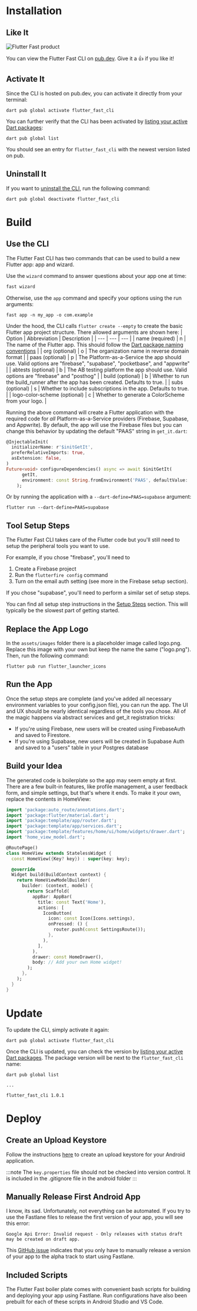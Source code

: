 # Installation

## Like It
![Flutter Fast product](ff-product.png)

You can view the Flutter Fast CLI on [pub.dev](https://pub.dev/packages/flutter_fast_cli). Give it a 👍 if you like it!

## Activate It
Since the CLI is hosted on pub.dev, you can activate it directly from your terminal:

```
dart pub global activate flutter_fast_cli
```

You can further verify that the CLI has been activated by [listing your active Dart packages](https://dart.dev/tools/pub/cmd/pub-global#listing-active-packages):
```
dart pub global list
```

You should see an entry for `flutter_fast_cli` with the newest version listed on pub.

## Uninstall It
If you want to [uninstall the CLI](https://dart.dev/tools/pub/cmd/pub-global#deactivating-a-package), run the following command:
```
dart pub global deactivate flutter_fast_cli
```

# Build

## Use the CLI
The Flutter Fast CLI has two commands that can be used to build a new Flutter app: app and wizard.

Use the `wizard` command to answer questions about your app one at time:
```bash
fast wizard
```
Otherwise, use the `app` command and specify your options using the run arguments:

```
fast app -n my_app -o com.example
```
Under the hood, the CLI calls `flutter create --empty` to create the basic Flutter app project structure. There allowed arguments are shown here:
| Option | Abbreviation | Description |
| --- | --- | --- | 
| name (required) | n | The name of the Flutter app. This should follow the [Dart package naming conventions](https://dart.dev/tools/pub/pubspec#name) |
| org  (optional) | o | The organization name in reverse domain format |
| paas (optional) | p | The Platform-as-a-Service the app should use. Valid options are "firebase", "supabase", "pocketbase", and "appwrite" |
| abtests (optional) | b | The AB testing platform the app should use. Valid options are "firebase" and "posthog" |
| build (optional) | b | Whether to run the build_runner after the app has been created. Defaults to true. |
| subs (optional) | s | Whether to include subscriptions in the app. Defaults to true. |
| logo-color-scheme (optional) | c | Whether to generate a ColorScheme from your logo. |

Running the above command will create a Flutter application with the required code for _all_ Platform-as-a-Service providers (Firebase, Supabase, and Appwrite). By default, the app will use the Firebase files but you can change this behavior by updating the default "PAAS" string in `get_it.dart`:

```dart
@InjectableInit(
  initializerName: r'$initGetIt', 
  preferRelativeImports: true, 
  asExtension: false, 
)
Future<void> configureDependencies() async => await $initGetIt(
      getIt,
      environment: const String.fromEnvironment('PAAS', defaultValue: 'firebase'), // Change this to supabase
    );
```

Or by running the application with a `--dart-define=PAAS=supabase` argument:
```
flutter run --dart-define=PAAS=supabase
```

## Tool Setup Steps

The Flutter Fast CLI takes care of the Flutter code but you'll still need to setup the peripheral tools you want to use.

For example, if you chose "firebase", you'll need to 
1. Create a Firebase project
2. Run the  `flutterfire config` command
3. Turn on the email auth setting (see more in the Firebase setup section). 

If you chose "supabase", you'll need to perform a similar set of setup steps. 

You can find all setup step instructions in the [Setup Steps](/flutter-fast-guide/setup/overview/) section. This will typically be the slowest part of getting started.

## Replace the App Logo
In the `assets/images` folder there is a placeholder image called logo.png. Replace this image with your own but keep the name the same ("logo.png"). Then, run the following command:

```
flutter pub run flutter_launcher_icons
```

## Run the App
Once the setup steps are complete (and you've added all necessary environment variables to your config.json file), you can run the app. The UI and UX should be nearly identical regardless of the tools you chose. All of the magic happens via abstract services and get_it registration tricks:

- If you're using Firebase, new users will be created using FirebaseAuth and saved to Firestore. 
- If you're using Supabase, new users will be created in Supabase Auth and saved to a "users" table in your Postgres database

## Build your Idea
The generated code is boilerplate so the app may seem empty at first. There are a few built-in features, like profile management, a user feedback form, and simple settings, but that's where it ends. To make it your own, replace the contents in HomeView:
```dart
import 'package:auto_route/annotations.dart';
import 'package:flutter/material.dart';
import 'package:template/app/router.dart';
import 'package:template/app/services.dart';
import 'package:template/features/home/ui/home/widgets/drawer.dart';
import 'home_view_model.dart';

@RoutePage()
class HomeView extends StatelessWidget {
  const HomeView({Key? key}) : super(key: key);

  @override
  Widget build(BuildContext context) {
    return HomeViewModelBuilder(
      builder: (context, model) {
        return Scaffold(
          appBar: AppBar(
            title: const Text('Home'),
            actions: [
              IconButton(
                icon: const Icon(Icons.settings),
                onPressed: () {
                  router.push(const SettingsRoute());
                },
              ),
            ],
          ),
          drawer: const HomeDrawer(),
          body: // Add your own Home widget!
        );
      },
    );
  }
}

```

# Update

To update the CLI, simply activate it again:

```
dart pub global activate flutter_fast_cli
```

Once the CLI is updated, you can check the version by [listing your active Dart packages](https://dart.dev/tools/pub/cmd/pub-global#listing-active-packages). The package version will be next to the `flutter_fast_cli` name:

```
dart pub global list

...

flutter_fast_cli 1.0.1
```

# Deploy

## Create an Upload Keystore
Follow the instructions [here](https://docs.flutter.dev/deployment/android#signing-the-app) to create an upload keystore for your Android application.

:::note
The `key.properties` file should not be checked into version control. It is included in the .gitignore file in the android folder
:::

## Manually Release First Android App
I know, its sad. Unfortunately, not everything can be automated. If you try to use the Fastlane files to release the first version of your app, you will see this error:

```
Google Api Error: Invalid request - Only releases with status draft may be created on draft app.
```
This [GitHub issue](https://github.com/fastlane/fastlane/discussions/18293) indicates that you only have to manually release a version of your app to the alpha track to start using Fastlane.

## Included Scripts
The Flutter Fast boiler plate comes with convenient bash scripts for building and deploying your app using Fastlane. Run configurations have also been prebuilt for each of these scripts in Android Studio and VS Code.